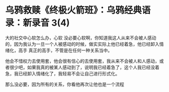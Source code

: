 # 乌鸦救赎《终极火箭班》：乌鸦经典语录：新录音 3(4)

大的社交中心软怎么办，心软 没必要心软啊，你知道我这人从来不会被人感动的，因为我认为一旦一个人被感动的时候，做实实际上他已经着急，他已经卸入情绪化，高手 真正的高手，不管是在任何一种关系当中。

他会不惜权力去使用套，他会很有信心的去使用套，我从来不会被人和人感动，或者很少吧，如果我真的被某人感动到了，说明我已经着急了，这个人我已经没着急，我已经卸入情绪化了，我轻易不会让自己进行形式化。

那么没必要，因为所有的关系，你看他再次让他也是一个流程
